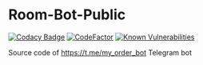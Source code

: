# Room-Bot-Public

[![Codacy Badge](https://api.codacy.com/project/badge/Grade/fd978c4703414c959c7213661c666b18)](https://app.codacy.com/app/Cactiw/Room-Bot-Public?utm_source=github.com&utm_medium=referral&utm_content=Cactiw/Room-Bot-Public&utm_campaign=Badge_Grade_Dashboard)
<a href="https://www.codefactor.io/repository/github/cactiw/room-bot-public/overview/master"><img src="https://www.codefactor.io/repository/github/cactiw/room-bot-public/badge/master" alt="CodeFactor" /></a>
<a href="https://snyk.io/test/github/Cactiw/Room-Bot-Public"><img src="https://snyk.io/test/github/Cactiw/Room-Bot-Public/badge.svg" alt="Known Vulnerabilities" data-canonical-src="https://snyk.io/test/github/Cactiw/Room-Bot-Public" style="max-width:100%;"></a>

Source code of <https://t.me/my_order_bot> Telegram bot
